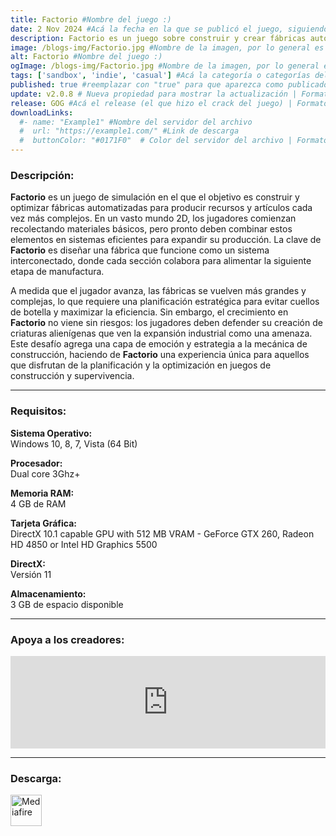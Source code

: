 ```yaml
---
title: Factorio #Nombre del juego :)
date: 2 Nov 2024 #Acá la fecha en la que se publicó el juego, siguiendo este formato: Dia "30", Mes "Oct", Año "2024" = como debe quedar: 30 Oct 2024
description: Factorio es un juego sobre construir y crear fábricas automatizadas para producir objetos de creciente complejidad, dentro de un mundo 2D infinito. Usa tu imaginación para diseñar tu fábrica, combina elementos simples en estructuras ingeniosas y, finalmente, protégela de las criaturas que realmente no te aprecian mucho. #Acá una mini descripción del juego
image: /blogs-img/Factorio.jpg #Nombre de la imagen, por lo general es exactamente el mismo nombre que el juego excluyendo lo ":" (Dos puntos)
alt: Factorio #Nombre del juego :)
ogImage: /blogs-img/Factorio.jpg #Nombre de la imagen, por lo general es exactamente el mismo nombre que el juego excluyendo lo ":" (Dos puntos)
tags: ['sandbox', 'indie', 'casual'] #Acá la categoría o categorías del juego, si es más de una se coloca en este formato: ['categoría1', 'categoría2']
published: true #reemplazar con "true" para que aparezca como publicado
update: v2.0.8 # Nueva propiedad para mostrar la actualización | Formato: v1.0.0
release: GOG #Acá el release (el que hizo el crack del juego) | Formato: Nicolhetti
downloadLinks:
  #- name: "Example1" #Nombre del servidor del archivo
  #  url: "https://example1.com/" #Link de descarga
  #  buttonColor: "#0171F0"  # Color del servidor del archivo | Formato hexadecimal | MediaFire: #0171F0 | Buzzheavier: #FF6600 |
---
```


<!--En VSCode seleccionando una palabra, por ejemplo: "Factorio" y apretando Ctrl+F2 se seleccionan todas las palabras iguales-->

### Descripción:
**Factorio** es un juego de simulación en el que el objetivo es construir y optimizar fábricas automatizadas para producir recursos y artículos cada vez más complejos. En un vasto mundo 2D, los jugadores comienzan recolectando materiales básicos, pero pronto deben combinar estos elementos en sistemas eficientes para expandir su producción. La clave de **Factorio** es diseñar una fábrica que funcione como un sistema interconectado, donde cada sección colabora para alimentar la siguiente etapa de manufactura.

A medida que el jugador avanza, las fábricas se vuelven más grandes y complejas, lo que requiere una planificación estratégica para evitar cuellos de botella y maximizar la eficiencia. Sin embargo, el crecimiento en **Factorio** no viene sin riesgos: los jugadores deben defender su creación de criaturas alienígenas que ven la expansión industrial como una amenaza. Este desafío agrega una capa de emoción y estrategia a la mecánica de construcción, haciendo de **Factorio** una experiencia única para aquellos que disfrutan de la planificación y la optimización en juegos de construcción y supervivencia.

<!--Prompt para Chat-GPT: Hazme una descripción para el juego "Factorio" y cada que menciones "Factorio" ponlo en negrita -->

---

### Requisitos:
**Sistema Operativo:**  
Windows 10, 8, 7, Vista (64 Bit)

**Procesador:**  
Dual core 3Ghz+

**Memoria RAM:**  
4 GB de RAM

**Tarjeta Gráfica:**  
DirectX 10.1 capable GPU with 512 MB VRAM - GeForce GTX 260, Radeon HD 4850 or Intel HD Graphics 5500

**DirectX:**  
Versión 11

**Almacenamiento:**  
3 GB de espacio disponible

<!--Si falta o sobra un requisito se quita o se agrega manteniendo el mismo formato-->

---

### Apoya a los creadores:
<iframe src="https://store.steampowered.com/widget/427520/" frameborder="0" style="background-color: transparent; width: 100% !important; aspect-ratio: 646 / 190;"></iframe>

<!--Reemplazar los numeros (AppID) del juego (en este caso 2668510) por el numero (AppID) correspondiente con el juego a publicar-->
<!--El AppID se encuentra en la URL del Juego en Steam-->

---

### Descarga:

[<img src="https://gist.github.com/cxmeel/0dbc95191f239b631c3874f4ccf114e2/raw/download.svg" alt="Mediafire" height="50" />](https://www.mediafire.com/file/mxvjingtfu66ekl/Factorio_-_By_Nicolhetti_Projects.zip/file)

<!-- # se debe reemplazar por el link de descarga-->

<!--NOMBRE-DEL-SERVICIO se debe reemplazar por el servicio donde está subido el juego-->